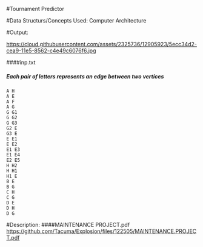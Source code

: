 #Tournament Predictor

#Data Structurs/Concepts Used:
Computer Architecture

#Output:

https://cloud.githubusercontent.com/assets/2325736/12905923/5ecc34d2-cea9-11e5-8562-c4e49c6076f6.jpg


	

####inp.txt
##### Each pair of letters represents an edge between two vertices

	A H
	A E
	A F
	A G
	G G1
	G G2
	G G3
	G2 E
	G3 E
	E E1
	E E2
	E1 E3
	E1 E4
	E2 E5
	H H2
	H H1
	H1 E
	B E
	B G
	C H
	C G
	D E
	D H
    D G


#Description:
####MAINTENANCE  PROJECT.pdf
https://github.com/Tacuma/Explosion/files/122505/MAINTENANCE.PROJECT.pdf




 


